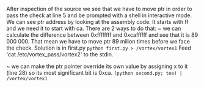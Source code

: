 After inspection of the source we see that we have to move ptr in order to pass the check at line 5 and be prompted with a shell in interactive mode. We can see ptr address by looking at the assembly code. It starts with ff and we need it to start with ca. There are 2 ways to do that:
    ~ we can calculate the difference between 0xffffffff and 0xcaffffff and see that it is 89 000 000. That mean we have to move ptr 89 milion times before we face the check. Solution is in first.py
	`python first.py > /vortex/vortex1`
Feed 'cat /etc/vortex_pass/vortex2' to the stdin.

   ~ we can make the ptr pointer override its own value by assigning x to it (line 28) so its most significant bit is 0xca. 
	`(python second.py; tee) | /vortex/vortex1`

